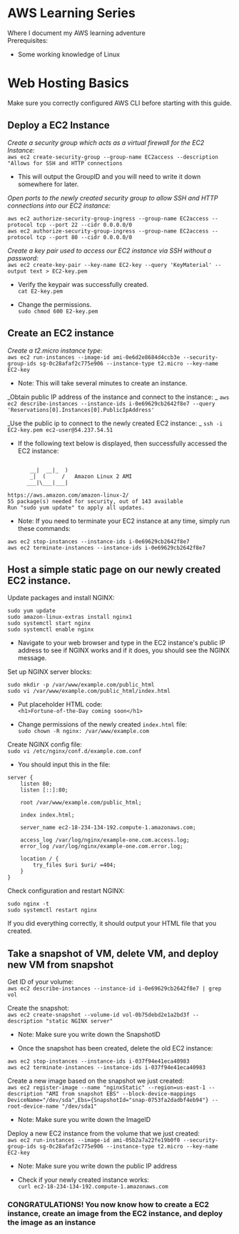 # AWS Learning Series
Where I document my AWS learning adventure  
Prerequisites:  
* Some working knowledge of Linux 

# Web Hosting Basics
Make sure you correctly configured AWS CLI before starting with this guide.    
  
## Deploy a EC2 Instance 

*Create a security group which acts as a virtual firewall for the EC2 Instance:*   
`aws ec2 create-security-group --group-name EC2access --description "Allows for SSH and HTTP connections` 
* This will output the GroupID and you will need to write it down somewhere for
later.

*Open ports to the newly created security group to allow SSH and HTTP connections into our EC2 instance:*  
```
aws ec2 authorize-security-group-ingress --group-name EC2access --protocol tcp --port 22 --cidr 0.0.0.0/0
aws ec2 authorize-security-group-ingress --group-name EC2access --protocol tcp --port 80 --cidr 0.0.0.0/0
```

*Create a key pair used to access our EC2 instance via SSH without a password:*  
`aws ec2 create-key-pair --key-name EC2-key --query 'KeyMaterial' --output text > EC2-key.pem`

* Verify the keypair was successfully created.   
`cat E2-key.pem`

* Change the permissions.  
`sudo chmod 600 E2-key.pem` 

## Create an EC2 instance  
*Create a t2.micro instance type:*  
`aws ec2 run-instances --image-id ami-0e6d2e8684d4ccb3e --security-group-ids sg-0c28afaf2c775e906 --instance-type t2.micro --key-name EC2-key`  
* Note: This will take several minutes to create an instance.  

_Obtain public IP address of the instance and connect to the instance:  _
`aws ec2 describe-instances --instance-ids i-0e69629cb2642f8e7 --query 'Reservations[0].Instances[0].PublicIpAddress'`

_Use the public ip to connect to the newly created EC2 instance:  _
`ssh -i EC2-key.pem ec2-user@54.237.54.51`  

* If the following text below is displayed, then successfully accessed the EC2 instance:  
```

       __|  __|_  )
       _|  (     /   Amazon Linux 2 AMI
      ___|\___|___|

https://aws.amazon.com/amazon-linux-2/
55 package(s) needed for security, out of 143 available
Run "sudo yum update" to apply all updates.
```

* Note: If you need to terminate your EC2 instance at any time, simply run these commands:  
```
aws ec2 stop-instances --instance-ids i-0e69629cb2642f8e7 
aws ec2 terminate-instances --instance-ids i-0e69629cb2642f8e7 
```

## Host a simple static page on our newly created EC2 instance.   
Update packages and install NGINX:  
```
sudo yum update
sudo amazon-linux-extras install nginx1
sudo systemctl start nginx
sudo systemctl enable nginx
```
* Navigate to your web browser and type in the EC2 instance's public IP address to see if NGINX works and if it does, you should see the NGINX message.

Set up NGINX server blocks:  
```
sudo mkdir -p /var/www/example.com/public_html
sudo vi /var/www/example.com/public_html/index.html
```
* Put placeholder HTML code:  
`<h1>Fortune-of-the-Day coming soon</h1>`

* Change permissions of the newly created `index.html` file:   
`sudo chown -R nginx: /var/www/example.com`

Create NGINX config file:  
`sudo vi /etc/nginx/conf.d/example.com.conf`

* You should input this in the file:
```
server {
    listen 80;
    listen [::]:80;

    root /var/www/example.com/public_html;

    index index.html;

    server_name ec2-18-234-134-192.compute-1.amazonaws.com;

    access_log /var/log/nginx/example-one.com.access.log;
    error_log /var/log/nginx/example-one.com.error.log;

    location / {
        try_files $uri $uri/ =404;
    }
}
```

Check configuration and restart NGINX:
```
sudo nginx -t 
sudo systemctl restart nginx
```

If you did everything correctly, it should output your HTML file that you
created.

## Take a snapshot of VM, delete VM, and deploy new VM from snapshot

Get ID of your volume:  
`aws ec2 describe-instances --instance-id i-0e69629cb2642f8e7 | grep vol`

Create the snapshot:  
`aws ec2 create-snapshot --volume-id vol-0b75debd2e1a2bd3f --description "static NGINX server"`

* Note: Make sure you write down the SnapshotID

* Once the snapshot has been created, delete the old EC2 instance:  
```
aws ec2 stop-instances --instance-ids i-037f94e41eca40983 
aws ec2 terminate-instances --instance-ids i-037f94e41eca40983   
```

Create a new image based on the snapshot we just created:  
`aws ec2 register-image --name "nginxStatic" --region=us-east-1 --description "AMI from snapshot EBS" --block-device-mappings DeviceName="/dev/sda",Ebs={SnapshotId="snap-0753fa2dadbf4eb94"} --root-device-name "/dev/sda1"`

* Note: Make sure you write down the ImageID

Deploy a new EC2 instance from the volume that we just created:  
`aws ec2 run-instances --image-id ami-05b2a7a22fe19b0f0 --security-group-ids sg-0c28afaf2c775e906 --instance-type t2.micro --key-name EC2-key`

* Note: Make sure you write down the public IP address

* Check if your newly created instance works:  
`curl ec2-18-234-134-192.compute-1.amazonaws.com`

### CONGRATULATIONS! You now know how to create a EC2 instance, create an image from the EC2 instance, and deploy the image as an instance
